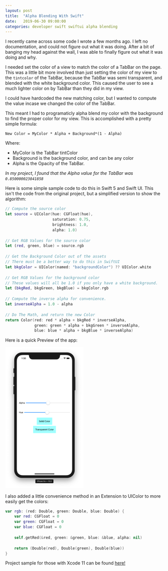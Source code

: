 ```yaml
---
layout: post
title:  "Alpha Blending With Swift"
date:   2019-06-30 09:00:00
categories: developer swift swiftui alpha blending 
---
```


I recently came across some code I wrote a few months ago. I left no documentation, and could not figure out what it was doing. After a bit of banging my head against the wall, I was able to finally figure out what it was doing and why.

I needed set the color of a view to match the color of a TabBar on the page. This was a little bit more involved than just setting the color of my view to the `tintcolor` of the TabBar, because the TabBar was semi transparent, and blended with the white background color. This caused the user to see a much lighter color on by TabBar than they did in my view.

I could have hardcoded the new matching color, but I wanted to compute the value incase we changed the color of the TabBar.

This meant I had to programaticly alpha blend my color with the background to find the proper color for my view. This is accomplished with a pretty simple formula:

```
New Color = MyColor * Alpha + Background*(1 - Alpha)
```

Where:
- MyColor is the TabBar tintColor 
- Background is the background color, and can be any color 
- Alpha is the Opacity of the TabBar. 

*In my project, I found that the Alpha value for the TabBar was `0.850000023841858`*

Here is some simple sample code to do this in Swift 5 and Swift UI. This isn't the code from the original project, but a simplified version to show the algorithm:

```swift
// Compute the source color
let source = UIColor(hue: CGFloat(hue),
                     saturation: 0.75,
                     brightness: 1.0,
                     alpha: 1.0)

// Get RGB Values for the source color
let (red, green, blue) = source.rgb

// Get the Background Color out of the assets
// There must be a better way to do this in SwiftUI
let bkgColor = UIColor(named: "backgroundColor") ?? UIColor.white

// Get RGB Values for the background color
// These values will all be 1.0 if you only have a white background.
let (bkgRed, bkgGreen, bkgBlue) = bkgColor.rgb

// Compute the inverse alpha for convenience.
let inverseAlpha = 1.0 - alpha

// Do The Math, and return the new Color
return Color(red: red * alpha + bkgRed * inverseAlpha,
             green: green * alpha + bkgGreen * inverseAlpha,
             blue: blue * alpha + bkgBlue * inverseAlpha)
```
Here is a quick Preview of the app:

<img src="/assets/i/Alpha-Blending-with-Swift.app-preview.png" alt="Cool App Preview" width="250">

I also added a little convenience method in an Extension to UIColor to more easily get the colors:

```swift
var rgb: (red: Double, green: Double, blue: Double) {
    var red: CGFloat = 0
    var green: CGFloat = 0
    var blue: CGFloat = 0

    self.getRed(&red, green: &green, blue: &blue, alpha: nil)

    return (Double(red), Double(green), Double(blue))
}
```


Project sample for those with Xcode 11 can be found [here!](https://github.com/steg132/alpha-blending)





